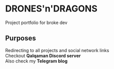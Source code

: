 # DRONES'n'DRAGONS
Project portfolio for broke dev

## Purposes
Redirecting to all projects and social network links\
Checkout __Qalqaman Discord server__\
Also check my __Telegram blog__